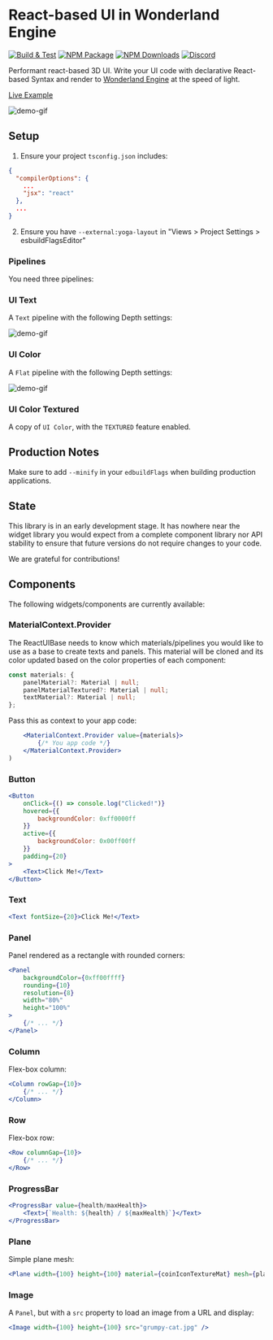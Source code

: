 # React-based UI in Wonderland Engine

[![Build & Test](https://github.com/WonderlandEngine/wonderland-react-ui/actions/workflows/npm-build.yml/badge.svg)](https://github.com/WonderlandEngine/wonderland-react-ui/actions/workflows/npm-build.yml)
[![NPM Package][npm]](https://www.npmjs.com/package/@wonderlandengine/react-ui)
[![NPM Downloads][npm-downloads]](https://img.shields.io/npm/dw/@wonderlandengine/react-ui)
[![Discord][discord]](https://discord.wonderlandengine.com)

Performant react-based 3D UI. Write your UI code with declarative React-based Syntax and render to
[Wonderland Engine](https://wonderlandengine.com/) at the speed of light.

[Live Example](https://wonderlandengine.github.io/wonderland-react-ui)

![demo-gif](https://github.com/WonderlandEngine/wonderland-react-ui/blob/main/images/react-ui-image-small.gif)

## Setup

1. Ensure your project `tsconfig.json` includes:
```json
{
  "compilerOptions": {
    ...
    "jsx": "react"
  },
  ...
}
```
2. Ensure you have `--external:yoga-layout` in "Views > Project Settings > esbuildFlagsEditor"

### Pipelines

You need three pipelines:

### UI Text

A `Text` pipeline with the following Depth settings:

![demo-gif](https://github.com/WonderlandEngine/wonderland-react-ui/blob/main/images/pipeline-settings-text.png)

### UI Color

A `Flat` pipeline with the following Depth settings:

![demo-gif](https://github.com/WonderlandEngine/wonderland-react-ui/blob/main/images/pipeline-settings.png)

### UI Color Textured

A copy of `UI Color`, with the `TEXTURED` feature enabled.


## Production Notes

Make sure to add `--minify` in your `edbuildFlags` when building production applications.

## State

This library is in an early development stage. It has nowhere near the widget library you would expect from
a complete component library nor API stability to ensure that future versions do not require changes to your code.

We are grateful for contributions!

## Components

The following widgets/components are currently available:

### MaterialContext.Provider

The ReactUIBase needs to know which materials/pipelines you would like to use as a base to create texts and panels.
This material will be cloned and its color updated based on the color properties of each component:

```ts
const materials: {
    panelMaterial?: Material | null;
    panelMaterialTextured?: Material | null;
    textMaterial?: Material | null;
};
```

Pass this as context to your app code:

```jsx
    <MaterialContext.Provider value={materials}>
        {/* You app code */}
    </MaterialContext.Provider>
)
```

### Button

```jsx
<Button
    onClick={() => console.log("Clicked!")}
    hovered={{
        backgroundColor: 0xff0000ff
    }}
    active={{
        backgroundColor: 0x00ff00ff
    }}
    padding={20}
>
    <Text>Click Me!</Text>
</Button>
```

### Text

```jsx
<Text fontSize={20}>Click Me!</Text>
```

### Panel

Panel rendered as a rectangle with rounded corners:

```jsx
<Panel
    backgroundColor={0xff00ffff}
    rounding={10}
    resolution={8}
    width="80%"
    height="100%"
>
    {/* ... */}
</Panel>
```

### Column

Flex-box column:

```jsx
<Column rowGap={10}>
    {/* ... */}
</Column>
```

### Row

Flex-box row:

```jsx
<Row columnGap={10}>
    {/* ... */}
</Row>
```

### ProgressBar

```jsx
<ProgressBar value={health/maxHealth}>
    <Text>{`Health: ${health} / ${maxHealth}`}</Text>
</ProgressBar>
```

### Plane

Simple plane mesh:

```jsx
<Plane width={100} height={100} material={coinIconTextureMat} mesh={planeMesh} />
```

### Image

A `Panel`, but with a `src` property to load an image from a URL and display:

```jsx
<Image width={100} height={100} src="grumpy-cat.jpg" />
```

[npm]: https://img.shields.io/npm/v/@wonderlandengine/react-ui
[npm-downloads]: https://img.shields.io/npm/dw/@wonderlandengine/react-ui
[discord]: https://img.shields.io/discord/669166325456699392
